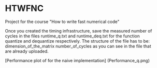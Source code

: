 # HTWFNC
Project for the course "How to write fast numerical code"

Once you created the timing infrastructure, save the measured number of cycles in the files runtime_q.txt and runtime_deq.txt for the function quantize and dequantize respectively. The structure of the file has to be: dimension_of_the_matrix number_of_cycles as you can see in the file that are already uploaded. 

[Performance plot of for the naive implementation] (Performance_q.png)
